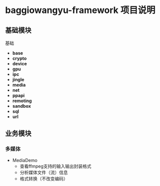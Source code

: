 # baggiowangyu-framework 项目说明 #

## 基础模块 ##
基础

- **base** 
- **crypto** 
- **device** 
- **gpu** 
- **ipc** 
- **jingle** 
- **media** 
- **net** 
- **ppapi** 
- **remoting** 
- **sandbox** 
- **sql** 
- **url** 

## 业务模块 ##
### 多媒体 ###
- MediaDemo
  - 查看ffmpeg支持的输入输出封装格式
  - 分析媒体文件（流）信息
  - 格式转换（不改变编码）